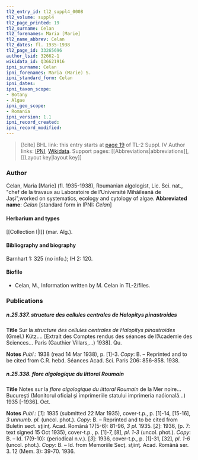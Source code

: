 ```yaml
---
tl2_entry_id: tl2_suppl4_0008
tl2_volume: suppl4
tl2_page_printed: 19
tl2_surname: Celan
tl2_forenames: Maria [Marie]
tl2_name_abbrev: Celan
tl2_dates: fl. 1935-1938
tl2_page_id: 33265696
author_lsid: 32662-1
wikidata_id: Q36621916
ipni_surname: Celan
ipni_forenames: Maria (Marie) S.
ipni_standard_form: Celan
ipni_dates: 
ipni_taxon_scope: 
- Botany
- Algae
ipni_geo_scope: 
- Romania
ipni_version: 1.1
ipni_record_created: 
ipni_record_modified:
---
```


> [!cite] BHL link: this entry starts at [page 19](https://www.biodiversitylibrary.org/page/33265696) of TL-2 Suppl. IV
> Author links: [IPNI](https://www.ipni.org/a/32662-1), [Wikidata](https://www.wikidata.org/wiki/Q36621916). Support pages: [[Abbreviations|abbreviations]], [[Layout key|layout key]]

### Author

Celan, Maria \[Marie\] (fl. 1935-1938), Roumanian algologist, Lic. Sci. nat., "chef de la travaux au Laboratoire de l’Université Mihǎileanǎ de Jaşi",worked on systematics, ecology and cytology of algae. 
**Abbreviated name**: *Celan* \[standard form in IPNI: *Celan*\]

#### Herbarium and types

[[Collection I|I]] (mar. Alg.).

#### Bibliography and biography

Barnhart 1: 325 (no info.); IH 2: 120.

#### Biofile

- Celan, M., Information written by M. Celan in TL-2/files.

### Publications

##### n.25.337. structure des cellules centrales de Halopitys pinastroides

**Title**
Sur la *structure des cellules centrales de Halopitys pinastroides* (Gmel.) Kütz.... \[Extrait des Comptes rendus des séances de l’Academie des Sciences... Paris (Gauthier Villars,...) 1938\]. Qu.

**Notes**
*Publ*.: 1938 (read 14 Mar 1938), p. \[1\]-3. *Copy*: B. – Reprinted and to be cited from C.R. hebd. Séances Acad. Sci. Paris 206: 856-858. 1938.

##### n.25.338. flore algologique du littoral Roumain

**Title**
Notes sur la *flore algologique du littoral Roumain* de la Mer noire... Bucureşti (Monitorul oficial şi imprímeriile statului imprimeria naóională...) 1935 \[-1936\]. Oct.

**Notes**
*Publ*.: \[*1*\]: 1935 (submitted 22 Mar 1935), cover-t.p., p. \[1\]-14, \[15-16\], *3 unnumb. pl.* (uncol. phot.). *Copy*: B. – Reprinted and to be cited from Buletin sect. sţiinţ. Acad. Română 17(5-6): 81-96, *3 pl*. 1935.
\[*2*\]: 1936, (p. 7: text signed 15 Oct 1935), cover-t.p., p. \[1\]-7, \[8\], *pl*. *1-3* (uncol. phot.). *Copy*: B. – Id. 17(9-10): (periodical n.v.).
\[*3*\]: 1936, cover-t.p., p. \[1\]-31, \[32\], *pl*. *1-6* (uncol. phot.). *Copy*: B. – Id. from Memoriile Secţ. sţiinţ. Acad. Română ser. 3. 12 (Mem. 3): 39-70. 1936.

